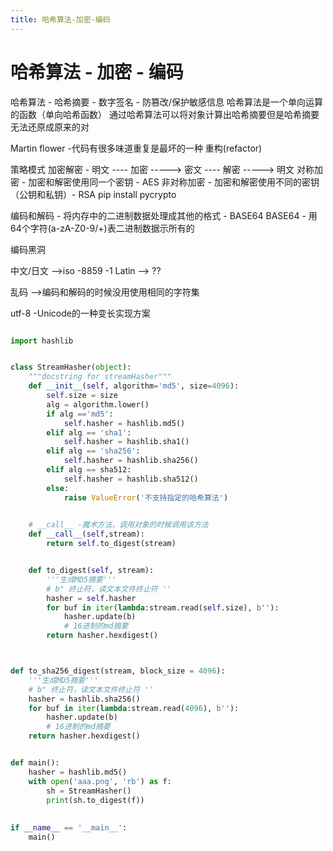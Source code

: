 ```yaml
---
title: 哈希算法-加密-编码
---
```

# 哈希算法 - 加密 - 编码

哈希算法 - 哈希摘要 - 数字签名 - 防篡改/保护敏感信息
哈希算法是一个单向运算的函数（单向哈希函数）
通过哈希算法可以将对象计算出哈希摘要但是哈希摘要无法还原成原来的对

Martin flower -代码有很多味道重复是最坏的一种
重构(refactor)

策略模式
加密解密 - 明文 ---- 加密 -----> 密文 ---- 解密 -----> 明文
对称加密 - 加密和解密使用同一个密钥 - AES
非对称加密 - 加密和解密使用不同的密钥（公钥和私钥）- RSA
pip install pycrypto

编码和解码 - 将内存中的二进制数据处理成其他的格式 - BASE64
BASE64 - 用64个字符(a-zA-Z0-9/+)表二进制数据示所有的

编码黑洞

中文/日文 -->iso -8859 -1 Latin --> ??

乱码 -->编码和解码的时候没用使用相同的字符集

utf-8 -Unicode的一种变长实现方案

```python

import hashlib


class StreamHasher(object):
    """docstring for streamHasher"""
    def __init__(self, algorithm='md5', size=4096):
        self.size = size
        alg = algorithm.lower()
        if alg =='md5':
            self.hasher = hashlib.md5()
        elif alg == 'sha1':
            self.hasher = hashlib.sha1()
        elif alg == 'sha256':
            self.hasher = hashlib.sha256()
        elif alg == sha512:
            self.hasher = hashlib.sha512()
        else:
            raise ValueError('不支持指定的哈希算法')

    
    # __call__ -魔术方法，调用对象的时候调用该方法
    def __call__(self,stream):
        return self.to_digest(stream)


    def to_digest(self, stream):
        '''生成MD5摘要'''
        # b" 终止符，读文本文件终止符 ''
        hasher = self.hasher
        for buf in iter(lambda:stream.read(self.size), b''):
            hasher.update(b)
            # 16进制的md摘要
        return hasher.hexdigest()



def to_sha256_digest(stream, block_size = 4096):
    '''生成MD5摘要'''
    # b" 终止符，读文本文件终止符 ''
    hasher = hashlib.sha256()
    for buf in iter(lambda:stream.read(4096), b''):
        hasher.update(b)
        # 16进制的md摘要
    return hasher.hexdigest()


def main():
    hasher = hashlib.md5()
    with open('aaa.png', 'rb') as f:     
        sh = StreamHasher()
        print(sh.to_digest(f))
                
    
if __name__ == '__main__':
    main()

```

